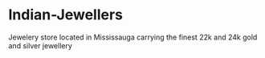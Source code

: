 # Indian-Jewellers
Jewelery store located in Mississauga carrying the finest 22k and 24k gold and silver jewellery
